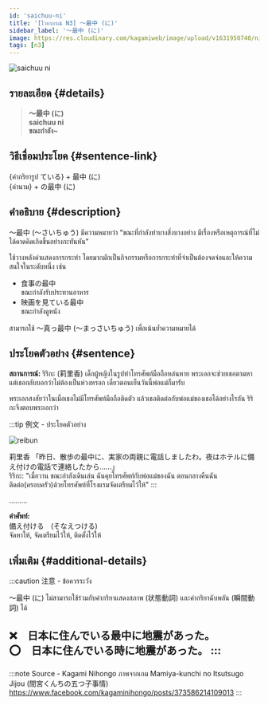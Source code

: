 ```yaml
---
id: 'saichuu-ni'
title: '[ไวยากรณ์ N3] 〜最中 (に)'
sidebar_label: '〜最中 (に)'
image: https://res.cloudinary.com/kagamiweb/image/upload/v1631950740/nihongo/grammar/n3/reibun/saichuu-ni.png
tags: [n3]
---
```


![saichuu ni](https://res.cloudinary.com/kagamiweb/image/upload/v1640444592/nihongo/grammar/n3/saichuu-ni.jpg)

## รายละเอียด {#details}

> **〜最中 (に)**  
> **saichuu ni**  
> **ขณะกำลัง~**

## วิธีเชื่อมประโยค {#sentence-link}

{คำกริยารูป ている} + 最中 (に)  
{คำนาม} + の最中 (に)

## คำอธิบาย {#description}

〜最中 (〜さいちゅう) มีความหมายว่า “ขณะที่กำลังทำบางสิ่งบางอย่าง มีเรื่องหรือเหตุการณ์ที่ไม่ได้คาดคิดเกิดขึ้นอย่างกะทันหัน”

ใช้วางหลังคำแสดงการกระทำ โดยมากมักเป็นกิจกรรมหรือการกระทำที่จำเป็นต้องจดจ่อและให้ความสนใจในระดับหนึ่ง เช่น 
- 食事の最中  
ขณะกำลังรับประทานอาหาร
- 映画を見ている最中  
ขณะกำลังดูหนัง  

สามารถใช้ 〜真っ最中 (〜まっさいちゅう) เพื่อเน้นย้ำความหมายได้

## ประโยคตัวอย่าง {#sentence}

**สถานการณ์:** ริริกะ (莉里香) เด็กผู้หญิงในรูปทำโทรศัพท์มือถือหล่นหาย พระเอกจะช่วยเธอตามหา แต่เธอกลับบอกว่าไม่ต้องเป็นห่วงหรอก เดี๋ยวตอนเย็นวันนี้พ่อแม่ก็มารับ

พระเอกสงสัยว่าในเมื่อเธอไม่มีโทรศัพท์มือถือติดตัว แล้วเธอติดต่อกับพ่อแม่ของเธอได้อย่างไรกัน ริริกะจึงตอบพระเอกว่า

:::tip 例文 - ประโยคตัวอย่าง

![reibun](https://res.cloudinary.com/kagamiweb/image/upload/v1631950740/nihongo/grammar/n3/reibun/saichuu-ni.png)

莉里香 「昨日、散歩の最中に、実家の両親に電話しましたわ。夜はホテルに備え付けの電話で連絡したから……」  
ริริกะ: "เมื่อวาน ขณะกำลังเดินเล่น ฉันคุยโทรศัพท์กับพ่อแม่ของฉัน ตอนกลางคืนฉันติดต่อ(ครอบครัว)ด้วยโทรศัพท์ที่โรงแรมจัดเตรียมไว้ให้"
:::

.........

**คำศัพท์:**  
備え付ける　(そなえつける)　  
จัดหาให้, จัดเตรียมไว้ให้, ติดตั้งไว้ให้

## เพิ่มเติม {#additional-details}

:::caution 注意 - ข้อควรระวัง

〜最中 (に) ไม่สามารถใช้ร่วมกับคำกริยาแสดงสภาพ (状態動詞) และคำกริยาฉับพลัน (瞬間動詞) ได้

❌　日本に住んでいる最中に地震があった。  
⭕️　日本に住んでいる時に地震があった。
:::
---
:::note Source - Kagami Nihongo
ภาพจากเกม Mamiya-kunchi no Itsutsugo Jijou (間宮くんちの五つ子事情)  
https://www.facebook.com/kagaminihongo/posts/373586214109013
:::